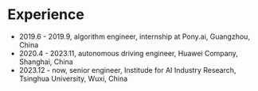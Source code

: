 # Experience
* 2019.6 - 2019.9, algorithm engineer, internship at Pony.ai, Guangzhou, China
* 2020.4 - 2023.11, autonomous driving engineer, Huawei Company, Shanghai, China
* 2023.12 - now, senior engineer, Institude for AI Industry Research, Tsinghua University, Wuxi, China
